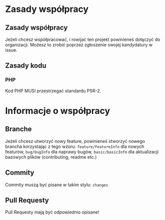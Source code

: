 # Zasady współpracy
## Zasady współpracy
Jeżeli chcesz współpracować, i rowijać ten projekt powinieneś dołączyć do organizacji. Możesz to zrobić poprzez zgłoszenie swojej kandydatury w issue.
## Zasady kodu
### PHP
Kod PHP MUSI przestrzegać standardu PSR-2.
# Informacje o współpracy
## Branche
Jeżeli chcesz utworzyć nowy feature, powinieneś stworzyć nowego brancha korzystając z tego wzoru:
`feature/FeatureInfo` dla nowych featurów,
`bug/bugInfo` dla naprawy bugów,
`basic/basicInfo` dla aktualizacji bazowych plików (contributing, readme etc.)
## Commity
Commity muszą być pisane w takim stylu:
`changes`
## Pull Requesty
Pull Requesty mają być odpowiednio opisane!

